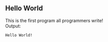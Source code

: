 ## Hello World
This is the first program all programmers write!
<br/>
Output:<br/>
```
Hello World!
```
